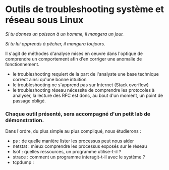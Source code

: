 # Outils de troubleshooting système et réseau sous Linux

*Si tu donnes un poisson à un homme, il mangera un jour.*

*Si tu lui apprends à pêcher, il mangera toujours.*
                                          
Il s'agit de méthodes d'analyse mises en oeuvre dans l'optique de comprendre un comportement afin d'en corriger une anomalie de fonctionnement.

* le troubleshooting requiert de la part de l'analyste une base technique correct ainsi qu'une bonne intuition
* le troubleshooting ne s'apprend pas sur Internet (Stack overflow)
* le troubleshooting réseau nécessite de comprendre les protocoles à analyser, la lecture des RFC est donc, au bout d'un moment, un point de passage obligé.

### Chaque outil présenté, sera accompagné d'un petit lab de démonstration.  

Dans l'ordre, du plus simple au plus compliqué, nous étudierons :
* ps : de quelle manière lister les processus peut nous aider
* netstat : mieux comprendre les processus exposés sur le réseau
* lsof : quelles  ressources, un programme utilise-t-il  ?
* strace : comment un programme interagit-t-il avec le système ? 
* tcpdump : 



